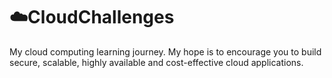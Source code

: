 # ☁️CloudChallenges 
My cloud computing learning journey. My hope is to encourage you to build secure, scalable, highly available and cost-effective cloud applications. 
